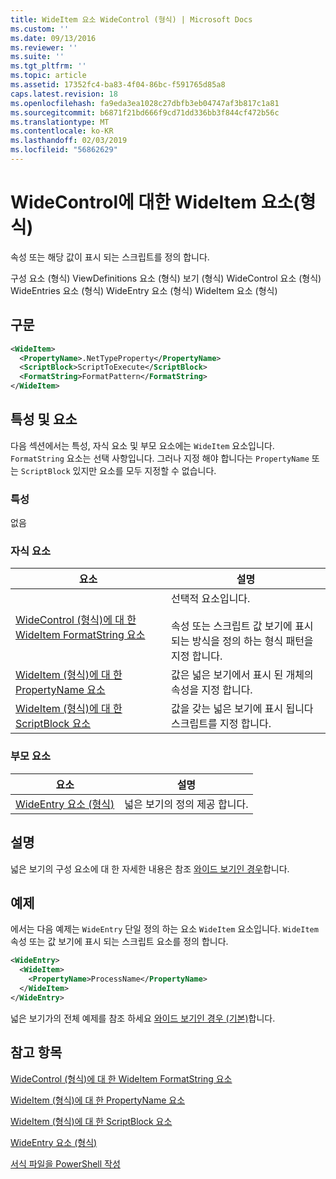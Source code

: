 ```yaml
---
title: WideItem 요소 WideControl (형식) | Microsoft Docs
ms.custom: ''
ms.date: 09/13/2016
ms.reviewer: ''
ms.suite: ''
ms.tgt_pltfrm: ''
ms.topic: article
ms.assetid: 17352fc4-ba83-4f04-86bc-f591765d85a8
caps.latest.revision: 18
ms.openlocfilehash: fa9eda3ea1028c27dbfb3eb04747af3b817c1a81
ms.sourcegitcommit: b6871f21bd666f9cd71dd336bb3f844cf472b56c
ms.translationtype: MT
ms.contentlocale: ko-KR
ms.lasthandoff: 02/03/2019
ms.locfileid: "56862629"
---
```

# <a name="wideitem-element-for-widecontrol-format"></a>WideControl에 대한 WideItem 요소(형식)

속성 또는 해당 값이 표시 되는 스크립트를 정의 합니다.

구성 요소 (형식) ViewDefinitions 요소 (형식) 보기 (형식) WideControl 요소 (형식) WideEntries 요소 (형식) WideEntry 요소 (형식) WideItem 요소 (형식)

## <a name="syntax"></a>구문

```xml
<WideItem>
  <PropertyName>.NetTypeProperty</PropertyName>
  <ScriptBlock>ScriptToExecute</ScriptBlock>
  <FormatString>FormatPattern</FormatString>
</WideItem>
```

## <a name="attributes-and-elements"></a>특성 및 요소

다음 섹션에서는 특성, 자식 요소 및 부모 요소에는 `WideItem` 요소입니다. `FormatString` 요소는 선택 사항입니다. 그러나 지정 해야 합니다는 `PropertyName` 또는 `ScriptBlock` 있지만 요소를 모두 지정할 수 없습니다.

### <a name="attributes"></a>특성

없음

### <a name="child-elements"></a>자식 요소

|요소|설명|
|-------------|-----------------|
|[WideControl (형식)에 대 한 WideItem FormatString 요소](./formatstring-element-for-wideitem-for-widecontrol-format.md)|선택적 요소입니다.<br /><br /> 속성 또는 스크립트 값 보기에 표시 되는 방식을 정의 하는 형식 패턴을 지정 합니다.|
|[WideItem (형식)에 대 한 PropertyName 요소](./propertyname-element-for-wideitem-for-widecontrol-format.md)|값은 넓은 보기에서 표시 된 개체의 속성을 지정 합니다.|
|[WideItem (형식)에 대 한 ScriptBlock 요소](./scriptblock-element-for-wideitem-for-widecontrol-format.md)|값을 갖는 넓은 보기에 표시 됩니다 스크립트를 지정 합니다.|

### <a name="parent-elements"></a>부모 요소

|요소|설명|
|-------------|-----------------|
|[WideEntry 요소 (형식)](./wideentry-element-for-widecontrol-format.md)|넓은 보기의 정의 제공 합니다.|

## <a name="remarks"></a>설명

넓은 보기의 구성 요소에 대 한 자세한 내용은 참조 [와이드 보기인 경우](./creating-a-wide-view.md)합니다.

## <a name="example"></a>예제

에서는 다음 예제는 `WideEntry` 단일 정의 하는 요소 `WideItem` 요소입니다. `WideItem` 속성 또는 값 보기에 표시 되는 스크립트 요소를 정의 합니다.

```xml
<WideEntry>
  <WideItem>
    <PropertyName>ProcessName</PropertyName>
  </WideItem>
</WideEntry>
```

넓은 보기가의 전체 예제를 참조 하세요 [와이드 보기인 경우 (기본)](./wide-view-basic.md)합니다.

## <a name="see-also"></a>참고 항목

[WideControl (형식)에 대 한 WideItem FormatString 요소](./formatstring-element-for-wideitem-for-widecontrol-format.md)

[WideItem (형식)에 대 한 PropertyName 요소](./propertyname-element-for-wideitem-for-widecontrol-format.md)

[WideItem (형식)에 대 한 ScriptBlock 요소](./scriptblock-element-for-wideitem-for-widecontrol-format.md)

[WideEntry 요소 (형식)](./wideentry-element-for-widecontrol-format.md)

[서식 파일을 PowerShell 작성](./writing-a-powershell-formatting-file.md)
